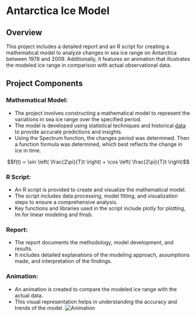 # Antarctica Ice Model

## Overview

This project includes a detailed report and an R script for creating a mathematical model to analyze changes in sea ice range on Antarctica between 1978 and 2009. Additionally, it features an animation that illustrates the modeled ice range in comparison with actual observational data.

## Project Components

### Mathematical Model:
- The project involves constructing a mathematical model to represent the variations in sea ice range over the specified period.
- The model is developed using statistical techniques and historical [data](/daily_ice_edge.csv) to provide accurate predictions and insights.
- Using the Spectrum function, the changes period was determined.
Then a function formula was determined, which best reflects the change in ice in time.
```math
f(t) = \sin \left( \frac{2\pi}{T}t \right) + \cos \left( \frac{2\pi}{T}t \right)
```

### R Script:
- An R script is provided to create and visualize the mathematical model.
- The script includes data processing, model fitting, and visualization steps to ensure a comprehensive analysis.
- Key functions and libraries used in the script include plotly for plotting, lm for linear modeling and fmsb.

### Report:
- The report documents the methodology, model development, and results.
- It includes detailed explanations of the modeling approach, assumptions made, and interpretation of the findings.

### Animation:
- An animation is created to compare the modeled ice range with the actual data.
- This visual representation helps in understanding the accuracy and trends of the model.
![Animation](wizualizacja_modelu_zasiegu_lodu.gif)
